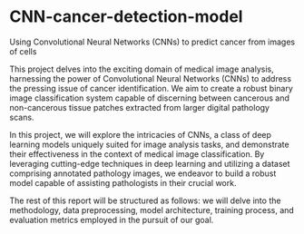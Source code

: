 # CNN-cancer-detection-model
Using Convolutional Neural Networks (CNNs) to predict cancer from images of cells


This project delves into the exciting domain of medical image analysis, harnessing the power of Convolutional Neural Networks (CNNs) to address the pressing issue of cancer identification. We aim to create a robust binary image classification system capable of discerning between cancerous and non-cancerous tissue patches extracted from larger digital pathology scans.

In this project, we will explore the intricacies of CNNs, a class of deep learning models uniquely suited for image analysis tasks, and demonstrate their effectiveness in the context of medical image classification. By leveraging cutting-edge techniques in deep learning and utilizing a dataset comprising annotated pathology images, we endeavor to build a robust model capable of assisting pathologists in their crucial work.

The rest of this report will be structured as follows: we will delve into the methodology, data preprocessing, model architecture, training process, and evaluation metrics employed in the pursuit of our goal.
